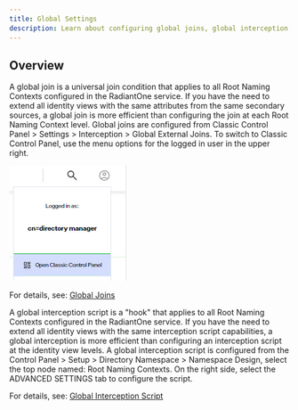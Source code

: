 ```yaml
---
title: Global Settings
description: Learn about configuring global joins, global interception script, client protocols and more.
---
```


## Overview

A global join is a universal join condition that applies to all Root Naming Contexts configured in the RadiantOne service. If you have the need to extend all identity views with the same attributes from the same secondary sources, a global join is more efficient than configuring the join at each Root Naming Context level.  Global joins are configured from Classic Control Panel > Settings > Interception > Global External Joins. To switch to Classic Control Panel, use the menu options for the logged in user in the upper right.

![Classic Control Panel](Media/classic-cp.jpg)

For details, see: [Global Joins](joins#configuring-a-global-join)

A global interception script is a "hook" that applies to all Root Naming Contexts configured in the RadiantOne service. If you have the need to extend all identity views with the same interception script capabilities, a global interception is more efficient than configuring an interception script at the identity view levels. A global interception script is configured from the Control Panel > Setup > Directory Namespace > Namespace Design, select the top node named: Root Naming Contexts. On the right side, select the ADVANCED SETTINGS tab to configure the script.

For details, see: [Global Interception Script](global-interception.md)



